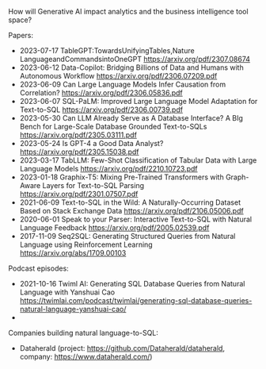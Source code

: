 How will Generative AI impact analytics and the business intelligence tool space? 

Papers:
* 2023-07-17 TableGPT:TowardsUnifyingTables,Nature LanguageandCommandsintoOneGPT https://arxiv.org/pdf/2307.08674
* 2023-06-12 Data-Copilot: Bridging Billions of Data and Humans with Autonomous Workflow https://arxiv.org/pdf/2306.07209.pdf
* 2023-06-09 Can Large Language Models Infer Causation from Correlation? https://arxiv.org/pdf/2306.05836.pdf
* 2023-06-07 SQL-PaLM: Improved Large Language Model Adaptation for Text-to-SQL https://arxiv.org/pdf/2306.00739.pdf
* 2023-05-30 Can LLM Already Serve as A Database Interface? A BIg Bench for Large-Scale Database Grounded Text-to-SQLs https://arxiv.org/pdf/2305.03111.pdf
* 2023-05-24 Is GPT-4 a Good Data Analyst? https://arxiv.org/pdf/2305.15038.pdf
* 2023-03-17 TabLLM: Few-Shot Classification of Tabular Data with Large Language Models https://arxiv.org/pdf/2210.10723.pdf
* 2023-01-18 Graphix-T5: Mixing Pre-Trained Transformers with Graph-Aware Layers for Text-to-SQL Parsing https://arxiv.org/pdf/2301.07507.pdf
* 2021-06-09 Text-to-SQL in the Wild: A Naturally-Occurring Dataset Based on Stack Exchange Data https://arxiv.org/pdf/2106.05006.pdf
* 2020-06-01 Speak to your Parser: Interactive Text-to-SQL with Natural Language Feedback https://arxiv.org/pdf/2005.02539.pdf
* 2017-11-09 Seq2SQL: Generating Structured Queries from Natural Language using Reinforcement Learning https://arxiv.org/abs/1709.00103

Podcast episodes:
* 2021-10-16 Twiml AI: Generating SQL Database Queries from Natural Language with Yanshuai Cao https://twimlai.com/podcast/twimlai/generating-sql-database-queries-natural-language-yanshuai-cao/
* 

Companies building natural language-to-SQL:
* Dataherald (project: https://github.com/Dataherald/dataherald, company: https://www.dataherald.com/)
